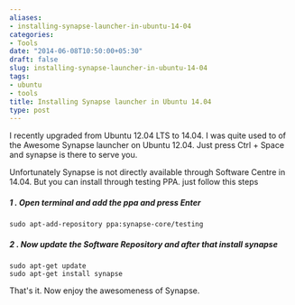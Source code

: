 ```yaml
---
aliases:
- installing-synapse-launcher-in-ubuntu-14-04
categories:
- Tools
date: "2014-06-08T10:50:00+05:30"
draft: false
slug: installing-synapse-launcher-in-ubuntu-14-04
tags:
- ubuntu
- tools
title: Installing Synapse launcher in Ubuntu 14.04
type: post
---
```

I recently upgraded from Ubuntu 12.04 LTS to 14.04. I was quite used to of the Awesome Synapse launcher on Ubuntu 12.04. Just press Ctrl + Space and synapse is there to serve you.

Unfortunately Synapse is not directly available through Software Centre in 14.04. But you can install through testing PPA. just follow this steps
<!--more-->

##### 1 . Open terminal and add the ppa and press Enter
```
sudo apt-add-repository ppa:synapse-core/testing
```
##### 2 . Now update the Software Repository and after that install synapse
```
sudo apt-get update
sudo apt-get install synapse
```
That's it. Now enjoy the awesomeness of Synapse.
